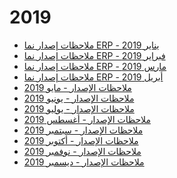 <div class="ignore-in-full-text-search">

# 2019
  - [ملاحظات إصدار نما ERP - يناير 2019](/release-notes/2019/nama-erp-201901-release-notes-arabic.md)
  - [ملاحظات إصدار نما ERP - فبراير 2019](/release-notes/2019/nama-erp-201902-release-notes-arabic.md)
  - [ملاحظات إصدار نما ERP - مارس 2019](/release-notes/2019/nama-erp-201903-release-notes-arabic.md)
  - [ملاحظات إصدار نما ERP - أبريل 2019](/release-notes/2019/nama-erp-201904-release-notes-arabic.md)
  - [ملاحظات الإصدار - مايو 2019](/release-notes/2019/nama-erp-201905-release-notes-arabic.md)
  - [ملاحظات الإصدار - يونيو 2019](/release-notes/2019/nama-erp-201906-release-notes-arabic.md)
  - [ملاحظات الإصدار - يوليو 2019](/release-notes/2019/nama-erp-201907-release-notes-arabic.md)
  - [ملاحظات الإصدار - أغسطس 2019](/release-notes/2019/nama-erp-201908-release-notes-arabic.md)
  - [ملاحظات الإصدار - سبتمبر 2019](/release-notes/2019/nama-erp-201909-release-notes-arabic.md)
  - [ملاحظات الإصدار - أكتوبر 2019](/release-notes/2019/nama-erp-201910-release-notes-arabic.md)
  - [ملاحظات الإصدار - نوفمبر 2019](/release-notes/2019/nama-erp-201911-release-notes-arabic.md)
  - [ملاحظات الإصدار - ديسمبر 2019](/release-notes/2019/nama-erp-201912-release-notes-arabic.md)

</div>

